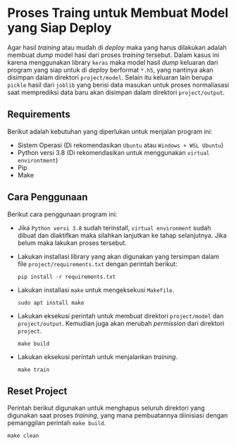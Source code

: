 # **Proses Traing untuk Membuat Model yang Siap Deploy**

Agar hasil *training* atau mudah di *deploy* maka yang harus dilakukan adalah membuat *dump* model hasi dari proses *training* tersebut. Dalam kasus ini karena menggunakan library `keras` maka model hasil *dump* keluaran dari program yang siap untuk di *deploy* berformat `*.h5`, yang nantinya akan disimpan dalam direktori `project/model`. Selain itu keluaran lain berupa `pickle` hasil dari `joblib` yang berisi data masukan untuk proses normaliasasi saat memprediksi data baru akan disimpan dalam direktori `project/output`.

## **Requirements**

Berikut adalah kebutuhan yang diperlukan untuk menjalan program ini:

+ Sistem Operasi (Di rekomendasikan `Ubuntu` atau `Windows + WSL Ubuntu`)
+ Python versi 3.8 (Di rekomendasikan untuk menggunakan `virtual environtment`)
+ Pip
+ Make

## **Cara Penggunaan**

Berikut cara penggunaan program ini:

+ Jika `Python versi 3.8` sudah terinstall, `virtual environment` sudah dibuat dan diaktifkan maka silahkan lanjutkan ke tahap selanjutnya. Jika belum maka lakukan proses tersebut.

+ Lakukan installasi library yang akan digunakan yang tersimpan dalam file `project/requirements.txt` dengan perintah berikut:

    ```
    pip install -r requirements.txt
    ```

+ Lakukan installasi `make` untuk mengeksekusi `Makefile`.

    ```
    sudo apt install make
    ```

+ Lakukan eksekusi perintah untuk membuat direktori `project/model` dan `project/output`. Kemudian juga akan merubah *permission* dari direktori `project`.

    ```
    make build
    ```

+ Lakukan eksekusi perintah untuk menjalankan *training*.

    ```
    make train
    ```

## **Reset Project**

Perintah berikut digunakan untuk menghapus seluruh direktori yang digunakan saat proses *training*, yang mana pembuatannya diinisiasi dengan pemanggilan perintah `make build`.

```
make clean
```